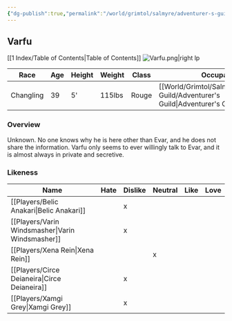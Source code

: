 ```yaml
---
{"dg-publish":true,"permalink":"/world/grimtol/salmyre/adventurer-s-guild/varfu/"}
---
```


## Varfu

[[1 Index/Table of Contents\|Table of Contents]]
![Varfu.png|right lp](/img/user/Z_Attachments/Varfu.png)

| Race      | Age | Height | Weight | Class | Occupation             | Allignment  | Pronouns | Gender | Languages            | God   |
| --------- | --- | ------ | ------ | ----- | ---------------------- | ----------- | -------- | ------ | -------------------- | ----- |
| Changling | 39  | 5'     | 115lbs | Rouge | [[World/Grimtol/Salmyre/Adventurer's Guild/Adventurer's Guild\|Adventurer's Guild]] | Lawful Evil | He/Him   | Male   | Common, Thieves Cant | Death |
### Overview
  Unknown. No one knows why he is here other than Evar, and he does not share the information. Varfu only seems to ever willingly talk to Evar, and it is almost always in private and secretive.

### Likeness

| Name                  | Hate | Dislike | Neutral | Like | Love |
| --------------------- | ---- | ------- | ------- | ---- | ---- |
| [[Players/Belic Anakari\|Belic Anakari]]     |      | x       |         |      |      |
| [[Players/Varin Windsmasher\|Varin Windsmasher]] |      | x       |         |      |      |
| [[Players/Xena Rein\|Xena Rein]]         |      |         | x       |      |      |
| [[Players/Circe Deianeira\|Circe Deianeira]]   |      | x       |         |      |      |
| [[Players/Xamgi Grey\|Xamgi Grey]]        |      | x       |         |      |      |
